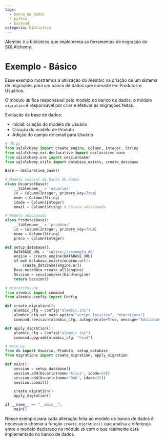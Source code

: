 ```yaml
---
tags:
  - banco_de_dados
  - python
  - backend
categoria: biblioteca
---
```

Alembic é a biblioteca que implementa as ferramentas de migração do SQLAlchemy.

# Exemplo - Básico

Esse exemplo mostramos a utilização do Alembic na criação de um sistema de migrações para um banco de dados que consiste em Produtos e Usuários.

O módulo `db` fica responsável pelo modelo do banco de dados, o módulo `migration` é responsável por criar e efetivar as migrações feitas.

Evolução da base de dados:
- Inicial: criação do modelo de Usuário
- Criação do modelo de Produto
- Adição do campo de email para Usuário

```python
# db.py
from sqlalchemy import create_engine, Column, Integer, String
from sqlalchemy.ext.declarative import declarative_base
from sqlalchemy.orm import sessionmaker
from sqlalchemy_utils import database_exists, create_database

Base = declarative_base()

# Modelo inicial do banco de dados
class Usuario(Base):
    __tablename__ = 'usuarios'
    id = Column(Integer, primary_key=True)
    nome = Column(String)
    idade = Column(Integer)
    email = Column(String) # Coluna adicionada

# Modelo adicionado
class Produto(Base):
    __tablename__ = 'produtos'
    id = Column(Integer, primary_key=True)
    nome = Column(String)
    preco = Column(Integer)

def setup_database():
    DATABASE_URL = 'sqlite:///exemplo.db'
    engine = create_engine(DATABASE_URL)
    if not database_exists(engine.url):
        create_database(engine.url)
    Base.metadata.create_all(engine)
    Session = sessionmaker(bind=engine)
    return Session()

```

```python
# migrations.py
from alembic import command
from alembic.config import Config

def create_migration():
    alembic_cfg = Config("alembic.ini")
    alembic_cfg.set_main_option("script_location", "migrations")
    command.revision(alembic_cfg, autogenerate=True, message="Adicionando tabela de produtos")

def apply_migration():
    alembic_cfg = Config("alembic.ini")
    command.upgrade(alembic_cfg, "head")

```

```python
# main.py
from db import Usuario, Produto, setup_database
from migrations import create_migration, apply_migration

def main():
    session = setup_database()
    session.add(Usuario(nome='Alice', idade=30))
    session.add(Usuario(nome='Bob', idade=25))
    session.commit()

    create_migration()
    apply_migration()

if __name__ == "__main__":
    main()

```

Nesse exemplo para cada alteração feita ao modelo do banco de dados é necessário chamar a função `create_migration()` que analisa a diferença entre o modelo declarado no módulo `db` com o que realmente está implementado no banco de dados.